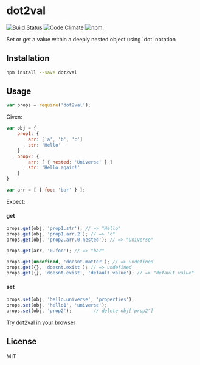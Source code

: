 # dot2val

[![Build Status](https://travis-ci.org/yangg/dot2val.svg?branch=master)](https://travis-ci.org/yangg/dot2val) [![Code Climate](https://codeclimate.com/github/yangg/dot2val/badges/gpa.svg)](https://codeclimate.com/github/yangg/dot2val) [![npm:](https://img.shields.io/npm/v/dot2val.svg?style=flat)](https://www.npmjs.com/packages/dot2val)

Set or get a value within a deeply nested object using `dot' notation

## Installation
```bash
npm install --save dot2val
```

## Usage
```js
var props = require('dot2val');
```

Given:

```js
var obj = {
    prop1: {
        arr: ['a', 'b', 'c']
      , str: 'Hello'
    }
  , prop2: {
        arr: [ { nested: 'Universe' } ]
      , str: 'Hello again!'
    }
}

var arr = [ { foo: 'bar' } ];
```

Expect:

<!-- js
  var props = require('./');
-->

#### get

```js
props.get(obj, 'prop1.str'); // => "Hello"
props.get(obj, 'prop1.arr.2'); // => "c"
props.get(obj, 'prop2.arr.0.nested'); // => "Universe"

props.get(arr, '0.foo'); // => "bar"

props.get(undefined, 'doesnt.matter'); // => undefined
props.get({}, 'doesnt.exist'); // => undefined
props.get({}, 'doesnt.exist', 'default value'); // => "default value"
```

#### set

```js
props.set(obj, 'hello.universe', 'properties');
props.set(obj, 'hello1', 'universe');
props.set(obj, 'prop2');        // delete obj['prop2']
```

[Try dot2val in your browser](https://tonicdev.com/yangg/dot2val)

## License
MIT
